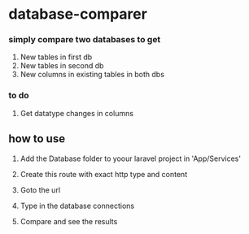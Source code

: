 # database-comparer
### simply compare two databases to get
1. New tables in first db
2. New tables in second db
3. New columns in existing tables in both dbs

### to do
1. Get datatype changes in columns

## how to use
1. Add the Database folder to yoour laravel project in
'App/Services'
2. Create this route with exact http type and content

3. Goto the url 
4. Type in the database connections
5. Compare and see the results 
